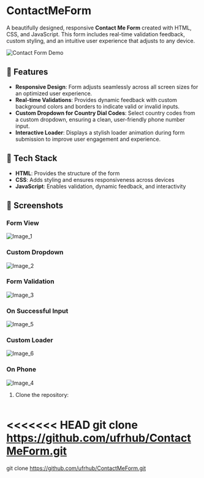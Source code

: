 # ContactMeForm

A beautifully designed, responsive **Contact Me Form** created with HTML, CSS, and JavaScript. This form includes real-time validation feedback, custom styling, and an intuitive user experience that adjusts to any device.

![Contact Form Demo](images/contact-form-demo.png)

## 🌟 Features

- **Responsive Design**: Form adjusts seamlessly across all screen sizes for an optimized user experience.
- **Real-time Validations**: Provides dynamic feedback with custom background colors and borders to indicate valid or invalid inputs.
- **Custom Dropdown for Country Dial Codes**: Select country codes from a custom dropdown, ensuring a clean, user-friendly phone number input.
- **Interactive Loader**: Displays a stylish loader animation during form submission to improve user engagement and experience.

## 🚀 Tech Stack

- **HTML**: Provides the structure of the form
- **CSS**: Adds styling and ensures responsiveness across devices
- **JavaScript**: Enables validation, dynamic feedback, and interactivity

## 🎨 Screenshots

### Form View
![Image_1](https://github.com/user-attachments/assets/4e165b48-386f-4e97-b12b-f494bd5aafd6)

### Custom Dropdown
![Image_2](https://github.com/user-attachments/assets/5440a145-d396-41bb-9c04-1e667d572ddd)

### Form Validation
![Image_3](https://github.com/user-attachments/assets/1f7dc976-9160-4cbd-907c-e3b84a5b301b)

### On Successful Input
![Image_5](https://github.com/user-attachments/assets/5d943cb0-df19-448a-957d-e8fd61911fc2)

### Custom Loader
![Image_6](https://github.com/user-attachments/assets/1b1257e8-aa17-4a91-a251-832c9a79666c)

### On Phone
![Image_4](https://github.com/user-attachments/assets/5c32d0e7-9fde-4762-84a2-4ac9b4ff3f59)

1. Clone the repository:
   ```bash
<<<<<<< HEAD
   git clone https://github.com/ufrhub/ContactMeForm.git
=======
   git clone https://github.com/ufrhub/ContactMeForm.git